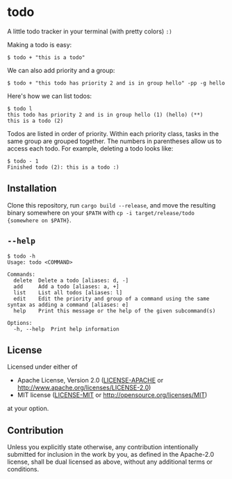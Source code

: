# todo
A little todo tracker in your terminal (with pretty colors) `:)`

Making a todo is easy:

```
$ todo + "this is a todo"
```

We can also add priority and a group:

```
$ todo + "this todo has priority 2 and is in group hello" -pp -g hello
```

Here's how we can list todos:

```
$ todo l
this todo has priority 2 and is in group hello (1) (hello) (**)
this is a todo (2)
```
Todos are listed in order of priority. Within each priority class, tasks in the
same group are grouped together.
The numbers in parentheses allow us to access each todo. For example, deleting
a todo looks like:
```
$ todo - 1
Finished todo (2): this is a todo :)
```

## Installation
Clone this repository, run `cargo build --release`, and move the resulting
binary somewhere on your `$PATH` with `cp -i target/release/todo {somewhere
on $PATH}`.

## `--help`
```
$ todo -h
Usage: todo <COMMAND>

Commands:
  delete  Delete a todo [aliases: d, -]
  add     Add a todo [aliases: a, +]
  list    List all todos [aliases: l]
  edit    Edit the priority and group of a command using the same syntax as adding a command [aliases: e]
  help    Print this message or the help of the given subcommand(s)

Options:
  -h, --help  Print help information
```

## License

Licensed under either of

 * Apache License, Version 2.0
   ([LICENSE-APACHE](LICENSE-APACHE) or http://www.apache.org/licenses/LICENSE-2.0)
 * MIT license
   ([LICENSE-MIT](LICENSE-MIT) or http://opensource.org/licenses/MIT)

at your option.

## Contribution

Unless you explicitly state otherwise, any contribution intentionally submitted
for inclusion in the work by you, as defined in the Apache-2.0 license, shall be
dual licensed as above, without any additional terms or conditions.
